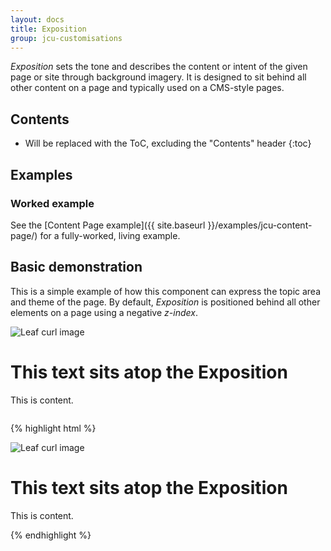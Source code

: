 ```yaml
---
layout: docs
title: Exposition
group: jcu-customisations
---
```


*Exposition* sets the tone and describes the content or intent of the given page
or site through background imagery.  It is designed to sit behind all other
content on a page and typically used on a CMS-style pages.

## Contents

* Will be replaced with the ToC, excluding the "Contents" header
{:toc}

## Examples

### Worked example

See the [Content Page example]({{ site.baseurl }}/examples/jcu-content-page/)
for a fully-worked, living example.

## Basic demonstration

This is a simple example of how this component can express the topic area and
theme of the page.  By default, *Exposition* is positioned behind all other
elements on a page using a negative *z-index*.

<style type="text/css">
/* Workarounds for z-index not showing in examples */
.bd-example .jcu-exposition {
  z-index: 0;
}
.bd-example {
  overflow: hidden;
}
</style>

<div class="bd-example">
  <div class="jcu-exposition hidden-print">
    <img src="{{ site.baseurl }}/dist/images/backgrounds/GreenLeafSwirl.jpg" alt="Leaf curl image">
  </div>
  <div class="jcu-content col-xs-6 col-xs-offset-3">
    <h1>This text sits atop the Exposition</h1>
    <p>This is content.</p>
  </div>
</div>

{% highlight html %}
<div class="jcu-exposition hidden-print">
  <img src="{{ site.baseurl }}/dist/images/backgrounds/GreenLeafSwirl.jpg" alt="Leaf curl image">
</div>
<div class="jcu-content">
  <h1>This text sits atop the Exposition</h1>
  <p>This is content.</p>
</div>
{% endhighlight %}
